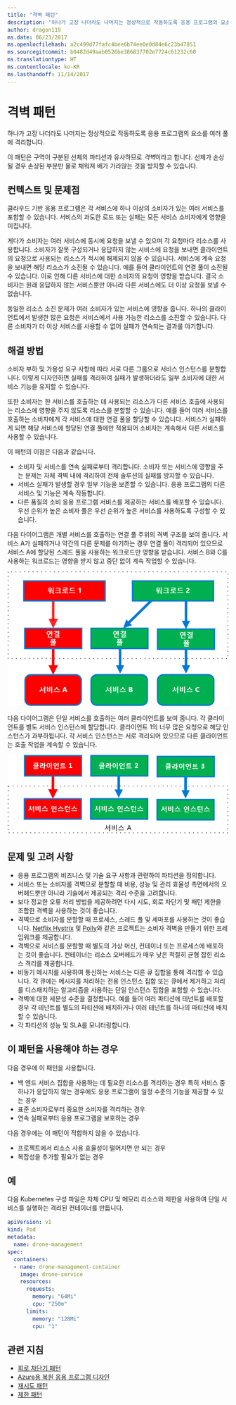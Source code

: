 ```yaml
---
title: "격벽 패턴"
description: "하나가 고장 나더라도 나머지는 정상적으로 작동하도록 응용 프로그램의 요소를 여러 풀에 격리합니다."
author: dragon119
ms.date: 06/23/2017
ms.openlocfilehash: a2c499d77fafc4bee6b74ee0e0d84e6c23b47851
ms.sourcegitcommit: b0482d49aab0526be386837702e7724c61232c60
ms.translationtype: HT
ms.contentlocale: ko-KR
ms.lasthandoff: 11/14/2017
---
```

# <a name="bulkhead-pattern"></a>격벽 패턴

하나가 고장 나더라도 나머지는 정상적으로 작동하도록 응용 프로그램의 요소를 여러 풀에 격리합니다.

이 패턴은 구역이 구분된 선체의 파티션과 유사하므로 *격벽*이라고 합니다. 선체가 손상될 경우 손상된 부분만 물로 채워져 배가 가라앉는 것을 방지할 수 있습니다. 

## <a name="context-and-problem"></a>컨텍스트 및 문제점

클라우드 기반 응용 프로그램은 각 서비스에 하나 이상의 소비자가 있는 여러 서비스를 포함할 수 있습니다. 서비스의 과도한 로드 또는 실패는 모든 서비스 소비자에게 영향을 미칩니다.

게다가 소비자는 여러 서비스에 동시에 요청을 보낼 수 있으며 각 요청마다 리소스를 사용합니다. 소비자가 잘못 구성되거나 응답하지 않는 서비스에 요청을 보내면 클라이언트의 요청으로 사용되는 리소스가 적시에 해제되지 않을 수 있습니다. 서비스에 계속 요청을 보내면 해당 리소스가 소진될 수 있습니다. 예를 들어 클라이언트의 연결 풀이 소진될 수 있습니다. 이로 인해 다른 서비스에 대한 소비자의 요청이 영향을 받습니다. 결국 소비자는 원래 응답하지 않는 서비스뿐만 아니라 다른 서비스에도 더 이상 요청을 보낼 수 없습니다.

동일한 리소스 소진 문제가 여러 소비자가 있는 서비스에 영향을 줍니다. 하나의 클라이언트에서 발생한 많은 요청은 서비스에서 사용 가능한 리소스를 소진할 수 있습니다. 다른 소비자가 더 이상 서비스를 사용할 수 없어 실패가 연속되는 결과를 야기합니다.

## <a name="solution"></a>해결 방법

소비자 부하 및 가용성 요구 사항에 따라 서로 다른 그룹으로 서비스 인스턴스를 분할합니다. 이렇게 디자인하면 실패를 격리하여 실패가 발생하더라도 일부 소비자에 대한 서비스 기능을 유지할 수 있습니다.

또한 소비자는 한 서비스를 호출하는 데 사용되는 리소스가 다른 서비스 호출에 사용되는 리소스에 영향을 주지 않도록 리소스를 분할할 수 있습니다. 예를 들어 여러 서비스를 호출하는 소비자에게 각 서비스에 대한 연결 풀을 할당할 수 있습니다. 서비스가 실패하게 되면 해당 서비스에 할당된 연결 풀에만 적용되어 소비자는 계속해서 다른 서비스를 사용할 수 있습니다.

이 패턴의 이점은 다음과 같습니다.

- 소비자 및 서비스를 연속 실패로부터 격리합니다. 소비자 또는 서비스에 영향을 주는 문제는 자체 격벽 내에 격리하여 전체 솔루션의 실패를 방지할 수 있습니다.
- 서비스 실패가 발생할 경우 일부 기능을 보존할 수 있습니다. 응용 프로그램의 다른 서비스 및 기능은 계속 작동합니다.
- 다른 품질의 소비 응용 프로그램 서비스를 제공하는 서비스를 배포할 수 있습니다. 우선 순위가 높은 소비자 풀은 우선 순위가 높은 서비스를 사용하도록 구성할 수 있습니다. 

다음 다이어그램은 개별 서비스를 호출하는 연결 풀 주위의 격벽 구조를 보여 줍니다. 서비스 A가 실패하거나 약간의 다른 문제를 야기하는 경우 연결 풀이 격리되어 있으므로 서비스 A에 할당된 스레드 풀을 사용하는 워크로드만 영향을 받습니다. 서비스 B와 C를 사용하는 워크로드는 영향을 받지 않고 중단 없이 계속 작업할 수 있습니다.

![](./_images/bulkhead-1.png) 

다음 다이어그램은 단일 서비스를 호출하는 여러 클라이언트를 보여 줍니다. 각 클라이언트를 별도 서비스 인스턴스에 할당합니다. 클라이언트 1의 너무 많은 요청으로 해당 인스턴스가 과부하됩니다. 각 서비스 인스턴스는 서로 격리되어 있으므로 다른 클라이언트는 호출 작업을 계속할 수 있습니다.

![](./_images/bulkhead-2.png)
     
## <a name="issues-and-considerations"></a>문제 및 고려 사항

- 응용 프로그램의 비즈니스 및 기술 요구 사항과 관련하여 파티션을 정의합니다.
- 서비스 또는 소비자를 격벽으로 분할할 때 비용, 성능 및 관리 효율성 측면에서의 오버헤드뿐만 아니라 기술에서 제공되는 격리 수준을 고려합니다.
- 보다 정교한 오류 처리 방법을 제공하려면 다시 시도, 회로 차단기 및 패턴 제한을 조합한 격벽을 사용하는 것이 좋습니다.
- 격벽으로 소비자를 분할할 때 프로세스, 스레드 풀 및 세마포를 사용하는 것이 좋습니다. [Netflix Hystrix][hystrix] 및 [Polly][polly]와 같은 프로젝트는 소비자 격벽을 만들기 위한 프레임워크를 제공합니다.
- 격벽으로 서비스를 분할할 때 별도의 가상 머신, 컨테이너 또는 프로세스에 배포하는 것이 좋습니다. 컨테이너는 리소스 오버헤드가 매우 낮은 적절히 균형 잡힌 리소스 격리를 제공합니다.
- 비동기 메시지를 사용하여 통신하는 서비스는 다른 큐 집합을 통해 격리할 수 있습니다. 각 큐에는 메시지를 처리하는 전용 인스턴스 집합 또는 큐에서 제거하고 처리를 디스패치하는 알고리즘을 사용하는 단일 인스턴스 집합을 포함할 수 있습니다.
- 격벽에 대한 세분성 수준을 결정합니다. 예를 들어 여러 파티션에 테넌트를 배포할 경우 각 테넌트를 별도의 파티션에 배치하거나 여러 테넌트를 하나의 파티션에 배치할 수 있습니다.
- 각 파티션의 성능 및 SLA를 모니터링합니다.

## <a name="when-to-use-this-pattern"></a>이 패턴을 사용해야 하는 경우

다음 경우에 이 패턴을 사용합니다.

- 백 엔드 서비스 집합을 사용하는 데 필요한 리소스를 격리하는 경우 특히 서비스 중 하나가 응답하지 않는 경우에도 응용 프로그램이 일정 수준의 기능을 제공할 수 있는 경우
- 표준 소비자로부터 중요한 소비자를 격리하는 경우
- 연속 실패로부터 응용 프로그램을 보호하는 경우

다음 경우에는 이 패턴이 적합하지 않을 수 있습니다.

- 프로젝트에서 리소스 사용 효율성이 떨어지면 안 되는 경우
- 복잡성을 추가할 필요가 없는 경우

## <a name="example"></a>예

다음 Kubernetes 구성 파일은 자체 CPU 및 메모리 리소스와 제한을 사용하여 단일 서비스를 실행하는 격리된 컨테이너를 만듭니다.

```yml
apiVersion: v1
kind: Pod
metadata:
  name: drone-management
spec:
  containers:
  - name: drone-management-container
    image: drone-service
    resources:
      requests:
        memory: "64Mi"
        cpu: "250m"
      limits:
        memory: "128Mi"
        cpu: "1"
```

## <a name="related-guidance"></a>관련 지침

- [회로 차단기 패턴](./circuit-breaker.md)
- [Azure용 복원 응용 프로그램 디자인](../resiliency/index.md)
- [재시도 패턴](./retry.md)
- [제한 패턴](./throttling.md)


<!-- links -->

[hystrix]: https://github.com/Netflix/Hystrix
[polly]: https://github.com/App-vNext/Polly